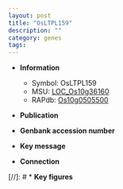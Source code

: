 ```yaml
---
layout: post
title: "OsLTPL159"
description: ""
category: genes
tags: 
---
```


* **Information**  
    + Symbol: OsLTPL159  
    + MSU: [LOC_Os10g36160](http://rice.uga.edu/cgi-bin/ORF_infopage.cgi?orf=LOC_Os10g36160)  
    + RAPdb: [Os10g0505500](http://rapdb.dna.affrc.go.jp/viewer/gbrowse_details/irgsp1?name=Os10g0505500)  

* **Publication**  

* **Genbank accession number**  

* **Key message**  

* **Connection**  

[//]: # * **Key figures**  


